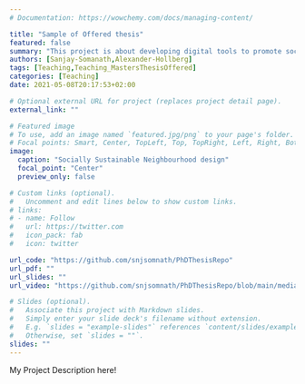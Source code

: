 ```yaml
---
# Documentation: https://wowchemy.com/docs/managing-content/

title: "Sample of Offered thesis"
featured: false
summary: "This project is about developing digital tools to promote social sustainability in neighbourhood design"
authors: [Sanjay-Somanath,Alexander-Hollberg]
tags: [Teaching,Teaching_MastersThesisOffered]
categories: [Teaching]
date: 2021-05-08T20:17:53+02:00

# Optional external URL for project (replaces project detail page).
external_link: ""

# Featured image
# To use, add an image named `featured.jpg/png` to your page's folder.
# Focal points: Smart, Center, TopLeft, Top, TopRight, Left, Right, BottomLeft, Bottom, BottomRight.
image:
  caption: "Socially Sustainable Neighbourhood design"
  focal_point: "Center"
  preview_only: false

# Custom links (optional).
#   Uncomment and edit lines below to show custom links.
# links:
# - name: Follow
#   url: https://twitter.com
#   icon_pack: fab
#   icon: twitter

url_code: "https://github.com/snjsomnath/PhDThesisRepo"
url_pdf: ""
url_slides: ""
url_video: "https://github.com/snjsomnath/PhDThesisRepo/blob/main/media/demoA.gif"

# Slides (optional).
#   Associate this project with Markdown slides.
#   Simply enter your slide deck's filename without extension.
#   E.g. `slides = "example-slides"` references `content/slides/example-slides.md`.
#   Otherwise, set `slides = ""`.
slides: ""
---
```

My Project Description here!
